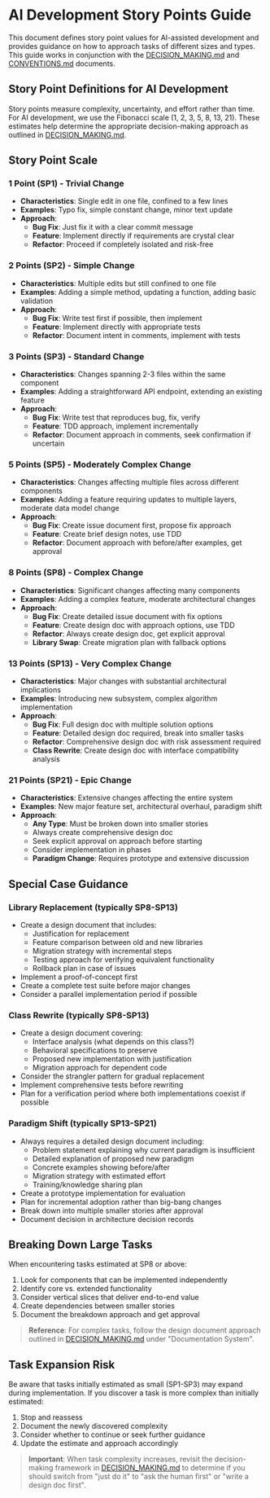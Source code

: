 # AI Development Story Points Guide

This document defines story point values for AI-assisted development and provides guidance on how to approach tasks of different sizes and types. This guide works in conjunction with the [DECISION_MAKING.md](./DECISION_MAKING.md) and [CONVENTIONS.md](./CONVENTIONS.md) documents.

## Story Point Definitions for AI Development

Story points measure complexity, uncertainty, and effort rather than time. For AI development, we use the Fibonacci scale (1, 2, 3, 5, 8, 13, 21). These estimates help determine the appropriate decision-making approach as outlined in [DECISION_MAKING.md](./DECISION_MAKING.md).

## Story Point Scale

### 1 Point (SP1) - Trivial Change
- **Characteristics**: Single edit in one file, confined to a few lines
- **Examples**: Typo fix, simple constant change, minor text update
- **Approach**:
  - **Bug Fix**: Just fix it with a clear commit message
  - **Feature**: Implement directly if requirements are crystal clear
  - **Refactor**: Proceed if completely isolated and risk-free

### 2 Points (SP2) - Simple Change
- **Characteristics**: Multiple edits but still confined to one file
- **Examples**: Adding a simple method, updating a function, adding basic validation
- **Approach**:
  - **Bug Fix**: Write test first if possible, then implement
  - **Feature**: Implement directly with appropriate tests
  - **Refactor**: Document intent in comments, implement with tests

### 3 Points (SP3) - Standard Change
- **Characteristics**: Changes spanning 2-3 files within the same component
- **Examples**: Adding a straightforward API endpoint, extending an existing feature
- **Approach**:
  - **Bug Fix**: Write test that reproduces bug, fix, verify
  - **Feature**: TDD approach, implement incrementally
  - **Refactor**: Document approach in comments, seek confirmation if uncertain

### 5 Points (SP5) - Moderately Complex Change
- **Characteristics**: Changes affecting multiple files across different components
- **Examples**: Adding a feature requiring updates to multiple layers, moderate data model change
- **Approach**:
  - **Bug Fix**: Create issue document first, propose fix approach
  - **Feature**: Create brief design notes, use TDD
  - **Refactor**: Document approach with before/after examples, get approval

### 8 Points (SP8) - Complex Change
- **Characteristics**: Significant changes affecting many components
- **Examples**: Adding a complex feature, moderate architectural changes
- **Approach**:
  - **Bug Fix**: Create detailed issue document with fix options
  - **Feature**: Create design doc with approach options, use TDD
  - **Refactor**: Always create design doc, get explicit approval
  - **Library Swap**: Create migration plan with fallback options

### 13 Points (SP13) - Very Complex Change
- **Characteristics**: Major changes with substantial architectural implications
- **Examples**: Introducing new subsystem, complex algorithm implementation
- **Approach**:
  - **Bug Fix**: Full design doc with multiple solution options
  - **Feature**: Detailed design doc required, break into smaller tasks
  - **Refactor**: Comprehensive design doc with risk assessment required
  - **Class Rewrite**: Create design doc with interface compatibility analysis

### 21 Points (SP21) - Epic Change
- **Characteristics**: Extensive changes affecting the entire system
- **Examples**: New major feature set, architectural overhaul, paradigm shift
- **Approach**:
  - **Any Type**: Must be broken down into smaller stories
  - Always create comprehensive design doc
  - Seek explicit approval on approach before starting
  - Consider implementation in phases
  - **Paradigm Change**: Requires prototype and extensive discussion

## Special Case Guidance

### Library Replacement (typically SP8-SP13)
- Create a design document that includes:
  - Justification for replacement
  - Feature comparison between old and new libraries
  - Migration strategy with incremental steps
  - Testing approach for verifying equivalent functionality
  - Rollback plan in case of issues
- Implement a proof-of-concept first
- Create a complete test suite before major changes
- Consider a parallel implementation period if possible

### Class Rewrite (typically SP8-SP13)
- Create a design document covering:
  - Interface analysis (what depends on this class?)
  - Behavioral specifications to preserve
  - Proposed new implementation with justification
  - Migration approach for dependent code
- Consider the strangler pattern for gradual replacement
- Implement comprehensive tests before rewriting
- Plan for a verification period where both implementations coexist if possible

### Paradigm Shift (typically SP13-SP21)
- Always requires a detailed design document including:
  - Problem statement explaining why current paradigm is insufficient
  - Detailed explanation of proposed new paradigm
  - Concrete examples showing before/after
  - Migration strategy with estimated effort
  - Training/knowledge sharing plan
- Create a prototype implementation for evaluation
- Plan for incremental adoption rather than big-bang changes
- Break down into multiple smaller stories after approval
- Document decision in architecture decision records

## Breaking Down Large Tasks

When encountering tasks estimated at SP8 or above:
1. Look for components that can be implemented independently
2. Identify core vs. extended functionality
3. Consider vertical slices that deliver end-to-end value
4. Create dependencies between smaller stories
5. Document the breakdown approach and get approval

> **Reference**: For complex tasks, follow the design document approach outlined in [DECISION_MAKING.md](./DECISION_MAKING.md) under "Documentation System".

## Task Expansion Risk

Be aware that tasks initially estimated as small (SP1-SP3) may expand during implementation. If you discover a task is more complex than initially estimated:
1. Stop and reassess
2. Document the newly discovered complexity
3. Consider whether to continue or seek further guidance
4. Update the estimate and approach accordingly

> **Important**: When task complexity increases, revisit the decision-making framework in [DECISION_MAKING.md](./DECISION_MAKING.md) to determine if you should switch from "just do it" to "ask the human first" or "write a design doc first".
